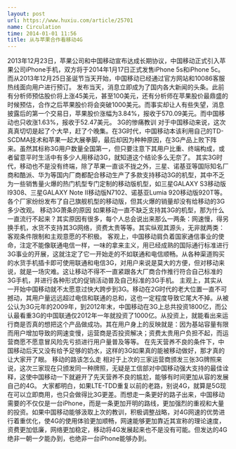 ```yaml
---
layout: post
url: https://www.huxiu.com/article/25701
name: Circulation
time: 2014-01-01 11:56
title: 从与苹果合作看移动4G
---
```

2013年12月23日，苹果公司和中国移动宣布达成长期协议，中国移动正式引入苹果公司iPhone手机，双方将于2014年1月17日正式发售iPhone 5s和iPhone 5c。而从2013年12月25日圣诞节当天开始，中国移动已经通过官方网站和10086客服热线面向用户进行预订。 发布当天，消息立即成为了国内各大新闻的头条。此前有分析师预估股价将上涨45美元，甚至100美元，还有分析师在苹果股价最鼎盛的时候预估，合作之后苹果股价将会突破1000美元。而事实却让人有些失望，消息披露后的第一个交易日，苹果股价涨幅为3.84%，报收于570.09美元。而中国移动也只收涨1.63%，报收于52.47美元。 3G的惨痛教训 对于中国移动来说，这次真真切切是起了个大早，赶了个晚集。在3G时代，中国移动本该利用自己的TD-SCDMA技术和苹果一起大展拳脚，最后却因为种种原因，在3G产品上败下阵来。虽然其标称3G用户数量全国第一，但只要注意下其用户比重、终端构成，或者留意平时生活中有多少人用移动3G，就知道这个结论多么无奈了。 其实3G时代，移动也不是没有终端，除了苹果一直谈不拢之外，三星、诺基亚等国际知名厂商和酷派、华为等国内厂商都配合移动生产了多款支持移动3G的机型，其中不乏为一些销售量火爆的热门机型专门定制的移动版机型，如三星GALAXY S3移动版I9308、三星GALAXY Note II移动版N7102、诺基亚Lumia 920移动版920T等。各个厂家纷纷发布了自己旗舰机型的移动版，但其火爆的销量却没有给移动的3G多少改观。 移动3G萧条的原因 如果移动一直不缺乏支持其3G的机型，那为什么一直流行不起来？其实原因有很多，每个人总会说出来那么一两条：网速慢，得另换手机，水货不支持其3G网络，资费太贵等等。其实纵观其源头，无非就两类：客观条件限制和主观意愿的不积极。 客观上，中国移动肩负着国家通信事业的使命，注定不能像联通电信一样，一味的拿来主义，用已经成熟的国际通行标准进行3G事业的开展，这就注定了它一开始走的不如联通和电信顺畅。从各种渠道购买的水货手机插卡即可使用联通和电信3G，对用户来说是莫大的方便，但对移动来说，就是一场灾难。这让移动不得不一直紧跟各大厂商合作推行符合自己标准的3G手机，并进行各种形式的促销活动普及自己标准的3G手机。 主观上，其实从一开始中国移动就不太愿意过快大跨步到3G。移动在2G时代的老大位置一直不可撼动，其用户量远远超过电信和联通的总和，这也一定程度导致它尾大不掉。从被公认为3G元年的2009年，到2012年末，中国移动在3G上总共投资1800亿，而公认最看重3G的中国联通仅2012年一年就投资了1000亿。从投资上，就能看出来运行商是否真的想把这个产品做成功。其在用户身上的反映就是：因为基站容量有限而用户增加导致的网速变慢，运营商是否投资解决；资费太贵用户负担不起，而运营商愿不愿意冒风险先亏损进行用户量普及等等。 在先天营养不良的条件下，中国移动后天又没有给予足够的奶水，这样的3G如果真的能被移动做好，那才真的让大家开了眼。 移动的路该怎么走 相对于上次的三家运营商颁发三张3G牌照来说，这次三家现在只颁发同一种牌照，无疑是工信部对中国移动强大支持的最佳诠释，这使中国移动一下就避开了先天营养不良的尴尬，能够有时间更加从容的发展自己的4G。 大家都明白，如果LTE-TDD重复以前的老路，别说4G，就算是5G现在可以立即商用，也只会做得比3G更差。而想走一条更好的路子出来，中国移动需要的不仅仅是一台iPhone，而是一条更加开明的路线，更加强烈的重视和大量的投资。如果中国移动能够汲取上次的教训，积极调整战略，对4G网速的优势进行着重优化，使4G的使用体验更加顺畅，网速能够更加靠近其宣称的理论速度，资费更加低廉，网络更加稳定，移动将4G发展起来也不是没有可能。但发达的4G绝非一朝一夕能办到，也绝非一台iPhone能够办到。

